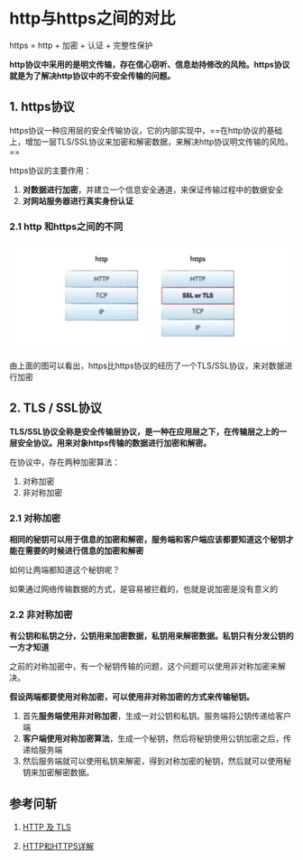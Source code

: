 # http与https之间的对比

https = http + 加密 + 认证 + 完整性保护

**http协议中采用的是明文传输，存在信心窃听、信息劫持修改的风险。https协议就是为了解决http协议中的不安全传输的问题。**



## 1. https协议

https协议一种应用层的安全传输协议，它的内部实现中，==在http协议的基础上，增加一层TLS/SSL协议来加密和解密数据，来解决http协议明文传输的风险。==

https协议的主要作用：

1. **对数据进行加密**，并建立一个信息安全通道，来保证传输过程中的数据安全
2. **对网站服务器进行真实身份认证**



### 2.1 http 和https之间的不同

<img src="../images/https.jpg" alt="https" style="zoom:50%;" />

由上面的图可以看出，https比https协议的经历了一个TLS/SSL协议，来对数据进行加密



## 2. TLS / SSL协议

**TLS/SSL协议全称是安全传输层协议，是一种在应用层之下，在传输层之上的一层安全协议。用来对象https传输的数据进行加密和解密。**

在协议中，存在两种加密算法：

1. 对称加密
2. 非对称加密

### 2.1 对称加密

**相同的秘钥可以用于信息的加密和解密，服务端和客户端应该都要知道这个秘钥才能在需要的时候进行信息的加密和解密**

如何让两端都知道这个秘钥呢？

如果通过网络传输数据的方式，是容易被拦截的，也就是说加密是没有意义的



### 2.2 非对称加密

**有公钥和私钥之分，公钥用来加密数据，私钥用来解密数据。私钥只有分发公钥的一方才知道**

之前的对称加密中，有一个秘钥传输的问题，这个问题可以使用非对称加密来解决。

**假设两端都要使用对称加密，可以使用非对称加密的方式来传输秘钥。**

1. 首先**服务端使用非对称加密**，生成一对公钥和私钥。服务端将公钥传递给客户端
2. **客户端使用对称加密算法**，生成一个秘钥，然后将秘钥使用公钥加密之后，传递给服务端
3. 然后服务端就可以使用私钥来解密，得到对称加密的秘钥，然后就可以使用秘钥来加密解密数据。



## 参考问斩

1. [HTTP 及 TLS](https://juejin.im/book/5bdc715fe51d454e755f75ef/section/5bdc72abe51d45051c44add3)

2. [HTTP和HTTPS详解](https://juejin.im/post/5af557a3f265da0b9265a498#heading-28)


